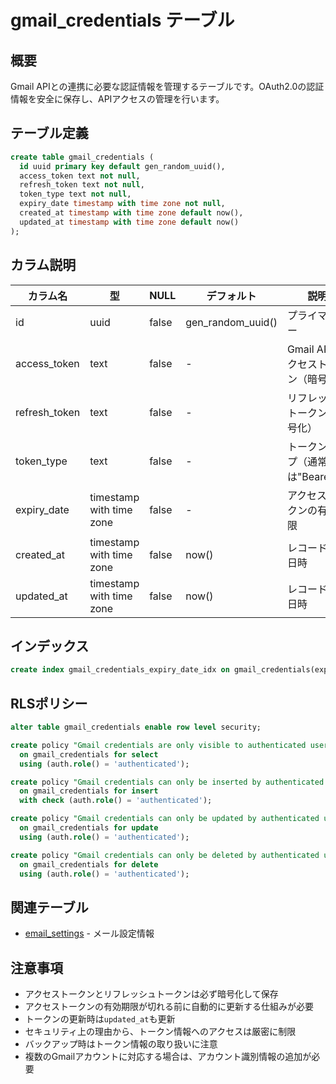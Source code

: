 # gmail_credentials テーブル

## 概要
Gmail APIとの連携に必要な認証情報を管理するテーブルです。OAuth2.0の認証情報を安全に保存し、APIアクセスの管理を行います。

## テーブル定義

```sql
create table gmail_credentials (
  id uuid primary key default gen_random_uuid(),
  access_token text not null,
  refresh_token text not null,
  token_type text not null,
  expiry_date timestamp with time zone not null,
  created_at timestamp with time zone default now(),
  updated_at timestamp with time zone default now()
);
```

## カラム説明

| カラム名 | 型 | NULL | デフォルト | 説明 |
|----------|-----|------|------------|------|
| id | uuid | false | gen_random_uuid() | プライマリキー |
| access_token | text | false | - | Gmail APIアクセストークン（暗号化） |
| refresh_token | text | false | - | リフレッシュトークン（暗号化） |
| token_type | text | false | - | トークンタイプ（通常は"Bearer"） |
| expiry_date | timestamp with time zone | false | - | アクセストークンの有効期限 |
| created_at | timestamp with time zone | false | now() | レコード作成日時 |
| updated_at | timestamp with time zone | false | now() | レコード更新日時 |

## インデックス

```sql
create index gmail_credentials_expiry_date_idx on gmail_credentials(expiry_date);
```

## RLSポリシー

```sql
alter table gmail_credentials enable row level security;

create policy "Gmail credentials are only visible to authenticated users"
  on gmail_credentials for select
  using (auth.role() = 'authenticated');

create policy "Gmail credentials can only be inserted by authenticated users"
  on gmail_credentials for insert
  with check (auth.role() = 'authenticated');

create policy "Gmail credentials can only be updated by authenticated users"
  on gmail_credentials for update
  using (auth.role() = 'authenticated');

create policy "Gmail credentials can only be deleted by authenticated users"
  on gmail_credentials for delete
  using (auth.role() = 'authenticated');
```

## 関連テーブル
- [email_settings](./email_settings.md) - メール設定情報

## 注意事項
- アクセストークンとリフレッシュトークンは必ず暗号化して保存
- アクセストークンの有効期限が切れる前に自動的に更新する仕組みが必要
- トークンの更新時は`updated_at`も更新
- セキュリティ上の理由から、トークン情報へのアクセスは厳密に制限
- バックアップ時はトークン情報の取り扱いに注意
- 複数のGmailアカウントに対応する場合は、アカウント識別情報の追加が必要 